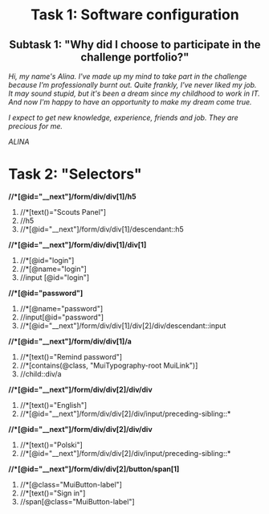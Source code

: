 <h1 align="center">Task 1: Software configuration</h1>
<h2 align="center">Subtask 1: "Why did I choose to participate in the challenge portfolio?"</h2>

*Hi, my name's Alina. I've made up my mind to take part in the challenge because I'm professionally burnt out. Quite frankly, I've never liked my job. It may sound stupid, but it's been a dream since my childhood to work in IT. And now I'm happy to have an opportunity to make my dream come true.*
 
*I expect to get new knowledge, experience, friends and job. They are precious for me.*
 
*ALINA*


<h1 align>Task 2: "Selectors"</h1>

**//*[@id="__next"]/form/div/div[1]/h5**
<ol>
<li>//*[text()="Scouts Panel"]</li>
<li>//h5</li>
<li>//*[@id="__next"]/form/div/div[1]/descendant::h5</li>
</ol>


**//*[@id="__next"]/form/div/div[1]/div[1]**
<ol>
<li>//*[@id="login"]</li>
<li>//*[@name="login"]</li>
<li>//input [@id="login"] </li>
</ol>


**//*[@id="password"]**
<ol>
<li>//*[@name="password"]</li>
<li>//input[@id="password"]</li>
<li>//*[@id="__next"]/form/div/div[1]/div[2]/div/descendant::input</li>
</ol>


**//*[@id="__next"]/form/div/div[1]/a**
<ol> 
<li>//*[text()="Remind password"]</li>
<li>//*[contains(@class, "MuiTypography-root MuiLink")]</li>
<li>//child::div/a</li>
</ol>


**//*[@id="__next"]/form/div/div[2]/div/div**
<ol> 
<li>//*[text()="English"]</li>
<li>//*[@id="__next"]/form/div/div[2]/div/input/preceding-sibling::*</li>
</ol>



**//*[@id="__next"]/form/div/div[2]/div/div**
<ol> 
<li>//*[text()="Polski"]</li>
<li>//*[@id="__next"]/form/div/div[2]/div/input/preceding-sibling::*</li>
</ol>



**//*[@id="__next"]/form/div/div[2]/button/span[1]**
<ol> 
<li>//*[@class="MuiButton-label"]</li>
<li>//*[text()="Sign in"]</li>
<li>//span[@class="MuiButton-label"]</li>
</ol>